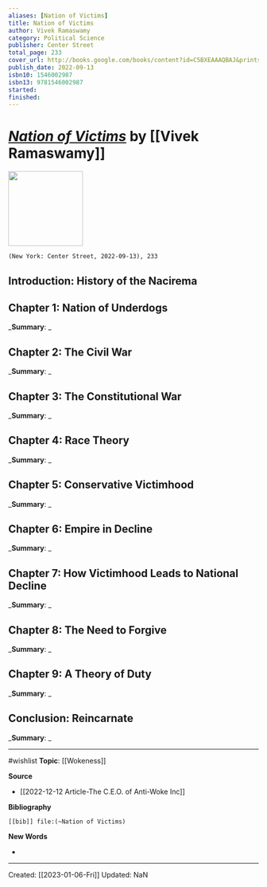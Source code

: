 ```yaml
---
aliases: [Nation of Victims]
title: Nation of Victims
author: Vivek Ramaswamy
category: Political Science
publisher: Center Street
total_page: 233
cover_url: http://books.google.com/books/content?id=C5BXEAAAQBAJ&printsec=frontcover&img=1&zoom=1&edge=curl&source=gbs_api
publish_date: 2022-09-13
isbn10: 1546002987
isbn13: 9781546002987
started: 
finished: 
---
```

# *[Nation of Victims]()* by [[Vivek Ramaswamy]]

<img src="http://books.google.com/books/content?id=C5BXEAAAQBAJ&printsec=frontcover&img=1&zoom=1&edge=curl&source=gbs_api" width=150>

`(New York: Center Street, 2022-09-13), 233`


## Introduction: History of the Nacirema

## Chapter 1: Nation of Underdogs
_**Summary**: _



## Chapter 2: The Civil War
_**Summary**: _



## Chapter 3: The Constitutional War
_**Summary**: _



## Chapter 4: Race Theory
_**Summary**: _



## Chapter 5: Conservative Victimhood 
_**Summary**: _



## Chapter 6: Empire in Decline
_**Summary**: _



## Chapter 7: How Victimhood Leads to National Decline
_**Summary**: _



## Chapter 8: The Need to Forgive
_**Summary**: _



## Chapter 9: A Theory of Duty
_**Summary**: _



## Conclusion: Reincarnate
_**Summary**: _

--- 
#wishlist 
**Topic**: [[Wokeness]]

**Source**
- [[2022-12-12 Article-The C.E.O. of Anti-Woke Inc]]


**Bibliography**

```query
[[bib]] file:(~Nation of Victims)
```
 

**New Words**

- 

---
Created: [[2023-01-06-Fri]]
Updated: NaN

